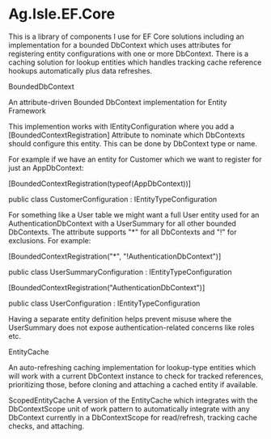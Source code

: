 # Ag.Isle.EF.Core
This is a library of components I use for EF Core solutions including an implementation for a bounded DbContext which
uses attributes for registering entity configurations with one or more DbContext. There is a caching solution for 
lookup entities which handles tracking cache reference hookups automatically plus data refreshes.

BoundedDbContext

An attribute-driven Bounded DbContext implementation for Entity Framework

This implemention works with IEntityConfiguration<TEntity> where you add a [BoundedContextRegistration] Attribute to 
nominate which DbContexts should configure this entity. This can be done by DbContext type or name.

For example if we have an entity for Customer which we want to register for just an AppDbContext:

[BoundedContextRegistration(typeof(AppDbContext))]

public class CustomerConfiguration : IEntityTypeConfiguration<Customer>

For something like a User table we might want a full User entity used for an AuthenticationDbContext with a UserSummary 
for all other bounded DbContexts. The attribute supports "*" for all DbContexts and "!" for exclusions. For example:

[BoundedContextRegistration("*", "!AuthenticationDbContext")]

public class UserSummaryConfiguration : IEntityTypeConfiguration<UserSummary>

[BoundedContextRegistration("AuthenticationDbContext")]

public class UserConfiguration : IEntityTypeConfiguration<User>

Having a separate entity definition helps prevent misuse where the UserSummary does not expose authentication-related 
concerns like roles etc. 

EntityCache

An auto-refreshing caching implementation for lookup-type entities which will work with a current DbContext instance
to check for tracked references, prioritizing those, before cloning and attaching a cached entity if available.

ScopedEntityCache
A version of the EntityCache which integrates with the DbContextScope unit of work pattern to automatically integrate
with any DbContext currently in a DbContextScope for read/refresh, tracking cache checks, and attaching.
